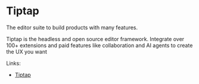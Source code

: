 # Tiptap

The editor suite to build products with many features.

Tiptap is the headless and open source editor framework. Integrate over 100+ extensions and paid features like collaboration and AI agents to create the UX you want

Links:

- [Tiptap](https://tiptap.dev)
